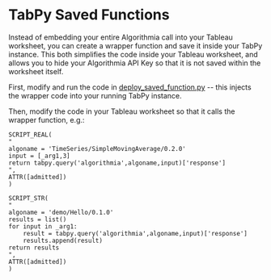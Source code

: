 # TabPy Saved Functions

Instead of embedding your entire Algorithmia call into your Tableau
worksheet, you can create a wrapper function and save it inside your
TabPy instance. This both simplifies the code inside your Tableau
worksheet, and allows you to hide your Algorithmia API Key so that it is
not saved within the worksheet itself.

First, modify and run the code in
[deploy_saved_function.py](deploy_saved_function.py) -- this injects the
wrapper code into your running TabPy instance.

Then, modify the code in your Tableau worksheet so that it calls the
wrapper function, e.g.:


```
SCRIPT_REAL(
"
algoname = 'TimeSeries/SimpleMovingAverage/0.2.0'
input = [_arg1,3]
return tabpy.query('algorithmia',algoname,input)['response']
",
ATTR([admitted])
)
```

```
SCRIPT_STR(
"
algoname = 'demo/Hello/0.1.0'
results = list()
for input in _arg1:
    result = tabpy.query('algorithmia',algoname,input)['response']
    results.append(result)
return results
",
ATTR([admitted])
)
```
